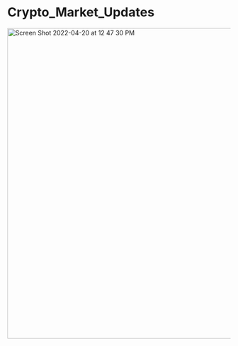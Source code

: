# Crypto_Market_Updates
<img width="702" alt="Screen Shot 2022-04-20 at 12 47 30 PM" src="https://user-images.githubusercontent.com/34011880/165137524-09bc32ce-197d-4efa-8649-768aa84e4c6f.png">

